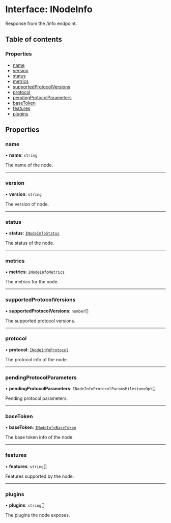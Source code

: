 # Interface: INodeInfo

Response from the /info endpoint.

## Table of contents

### Properties

- [name](INodeInfo.md#name)
- [version](INodeInfo.md#version)
- [status](INodeInfo.md#status)
- [metrics](INodeInfo.md#metrics)
- [supportedProtocolVersions](INodeInfo.md#supportedprotocolversions)
- [protocol](INodeInfo.md#protocol)
- [pendingProtocolParameters](INodeInfo.md#pendingprotocolparameters)
- [baseToken](INodeInfo.md#basetoken)
- [features](INodeInfo.md#features)
- [plugins](INodeInfo.md#plugins)

## Properties

### name

• **name**: `string`

The name of the node.

___

### version

• **version**: `string`

The version of node.

___

### status

• **status**: [`INodeInfoStatus`](INodeInfoStatus.md)

The status of the node.

___

### metrics

• **metrics**: [`INodeInfoMetrics`](INodeInfoMetrics.md)

The metrics for the node.

___

### supportedProtocolVersions

• **supportedProtocolVersions**: `number`[]

The supported protocol versions.

___

### protocol

• **protocol**: [`INodeInfoProtocol`](INodeInfoProtocol.md)

The protocol info of the node.

___

### pendingProtocolParameters

• **pendingProtocolParameters**: `INodeInfoProtocolParamsMilestoneOpt`[]

Pending protocol parameters.

___

### baseToken

• **baseToken**: [`INodeInfoBaseToken`](INodeInfoBaseToken.md)

The base token info of the node.

___

### features

• **features**: `string`[]

Features supported by the node.

___

### plugins

• **plugins**: `string`[]

The plugins the node exposes.

